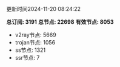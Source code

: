 更新时间2024-11-20 08:24:22

**总订阅: 3191**
**总节点: 22698**
**有效节点: 8053**
- v2ray节点: 5669
- trojan节点: 1056
- ss节点: 1321
- ssr节点: 7
